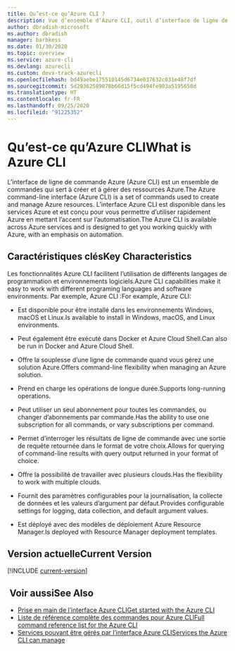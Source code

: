 ```yaml
---
title: Qu’est-ce qu’Azure CLI ?
description: Vue d’ensemble d’Azure CLI, outil d’interface de ligne de commande conçu pour créer et gérer des ressources Azure maintenant disponibles dans les environnements Windows, macOS et Linux.
author: dbradish-microsoft
ms.author: dbradish
manager: barbkess
ms.date: 01/30/2020
ms.topic: overview
ms.service: azure-cli
ms.devlang: azurecli
ms.custom: devx-track-azurecli
ms.openlocfilehash: bd49aebe175510145d6734e037632c031e48f7df
ms.sourcegitcommit: 5d29362589078b66d15f5cd494fe903a5195658d
ms.translationtype: HT
ms.contentlocale: fr-FR
ms.lasthandoff: 09/25/2020
ms.locfileid: "91225352"
---
```

# <a name="what-is-azure-cli"></a><span data-ttu-id="bef04-103">Qu’est-ce qu’Azure CLI</span><span class="sxs-lookup"><span data-stu-id="bef04-103">What is Azure CLI</span></span>

<span data-ttu-id="bef04-104">L’interface de ligne de commande Azure (Azure CLI) est un ensemble de commandes qui sert à créer et à gérer des ressources Azure.</span><span class="sxs-lookup"><span data-stu-id="bef04-104">The Azure command-line interface (Azure CLI) is a set of commands used to create and manage Azure resources.</span></span>  <span data-ttu-id="bef04-105">L’interface Azure CLI est disponible dans les services Azure et est conçu pour vous permettre d’utiliser rapidement Azure en mettant l’accent sur l’automatisation.</span><span class="sxs-lookup"><span data-stu-id="bef04-105">The Azure CLI is available across Azure services and is designed to get you working quickly with Azure, with an emphasis on automation.</span></span>

## <a name="key-characteristics"></a><span data-ttu-id="bef04-106">Caractéristiques clés</span><span class="sxs-lookup"><span data-stu-id="bef04-106">Key Characteristics</span></span>

<span data-ttu-id="bef04-107">Les fonctionnalités Azure CLI facilitent l’utilisation de différents langages de programmation et environnements logiciels.</span><span class="sxs-lookup"><span data-stu-id="bef04-107">Azure CLI capabilities make it easy to work with different programing languages and software environments.</span></span>  <span data-ttu-id="bef04-108">Par exemple, Azure CLI :</span><span class="sxs-lookup"><span data-stu-id="bef04-108">For example, Azure CLI:</span></span>

- <span data-ttu-id="bef04-109">Est disponible pour être installé dans les environnements Windows, macOS et Linux.</span><span class="sxs-lookup"><span data-stu-id="bef04-109">Is available to install in Windows, macOS, and Linux environments.</span></span>

- <span data-ttu-id="bef04-110">Peut également être exécuté dans Docker et Azure Cloud Shell.</span><span class="sxs-lookup"><span data-stu-id="bef04-110">Can also be run in Docker and Azure Cloud Shell.</span></span>
- <span data-ttu-id="bef04-111">Offre la souplesse d’une ligne de commande quand vous gérez une solution Azure.</span><span class="sxs-lookup"><span data-stu-id="bef04-111">Offers command-line flexibility when managing an Azure solution.</span></span>
- <span data-ttu-id="bef04-112">Prend en charge les opérations de longue durée.</span><span class="sxs-lookup"><span data-stu-id="bef04-112">Supports long-running operations.</span></span>
- <span data-ttu-id="bef04-113">Peut utiliser un seul abonnement pour toutes les commandes, ou changer d’abonnements par commande.</span><span class="sxs-lookup"><span data-stu-id="bef04-113">Has the ability to use one subscription for all commands, or vary subscriptions per command.</span></span>
- <span data-ttu-id="bef04-114">Permet d’interroger les résultats de ligne de commande avec une sortie de requête retournée dans le format de votre choix.</span><span class="sxs-lookup"><span data-stu-id="bef04-114">Allows for querying of command-line results with query output returned in your format of choice.</span></span>
- <span data-ttu-id="bef04-115">Offre la possibilité de travailler avec plusieurs clouds.</span><span class="sxs-lookup"><span data-stu-id="bef04-115">Has the flexibility to work with multiple clouds.</span></span>
- <span data-ttu-id="bef04-116">Fournit des paramètres configurables pour la journalisation, la collecte de données et les valeurs d’argument par défaut.</span><span class="sxs-lookup"><span data-stu-id="bef04-116">Provides configurable settings for logging, data collection, and default argument values.</span></span>
- <span data-ttu-id="bef04-117">Est déployé avec des modèles de déploiement Azure Resource Manager.</span><span class="sxs-lookup"><span data-stu-id="bef04-117">Is deployed with Resource Manager deployment templates.</span></span>

## <a name="current-version"></a><span data-ttu-id="bef04-118">Version actuelle</span><span class="sxs-lookup"><span data-stu-id="bef04-118">Current Version</span></span>

[!INCLUDE [current-version](includes/current-version.md)]

## <a name="see-also"></a><span data-ttu-id="bef04-119"> Voir aussi</span><span class="sxs-lookup"><span data-stu-id="bef04-119">See Also</span></span>

- [<span data-ttu-id="bef04-120">Prise en main de l’interface Azure CLI</span><span class="sxs-lookup"><span data-stu-id="bef04-120">Get started with the Azure CLI</span></span>](get-started-with-azure-cli.md)
- [<span data-ttu-id="bef04-121">Liste de référence complète des commandes pour Azure CLI</span><span class="sxs-lookup"><span data-stu-id="bef04-121">Full command reference list for the Azure CLI</span></span>](/cli/azure/reference-index)
- [<span data-ttu-id="bef04-122">Services pouvant être gérés par l’interface Azure CLI</span><span class="sxs-lookup"><span data-stu-id="bef04-122">Services the Azure CLI can manage</span></span>](azure-services-the-azure-cli-can-manage.md)